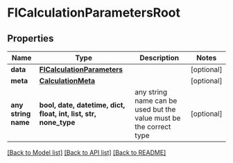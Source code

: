 # FICalculationParametersRoot


## Properties
Name | Type | Description | Notes
------------ | ------------- | ------------- | -------------
**data** | [**FICalculationParameters**](FICalculationParameters.md) |  | [optional] 
**meta** | [**CalculationMeta**](CalculationMeta.md) |  | [optional] 
**any string name** | **bool, date, datetime, dict, float, int, list, str, none_type** | any string name can be used but the value must be the correct type | [optional]

[[Back to Model list]](../README.md#documentation-for-models) [[Back to API list]](../README.md#documentation-for-api-endpoints) [[Back to README]](../README.md)


